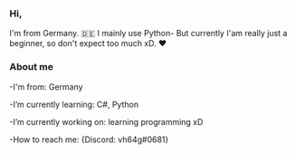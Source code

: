 ### Hi,
I'm from Germany. 🇩🇪
I mainly use Python-
But currently I'am really just a beginner, so don't expect too much xD. 
❤️

### About me

-I'm from: Germany

-I’m currently learning: C#, Python
  
-I’m currently working on: learning programming xD
 
-How to reach me: {Discord: vh64g#0681}

<!--
**vh64g/vh64g** is a ✨ _special_ ✨ repository because its `README.md` (this file) appears on your GitHub profile.

Here are some ideas to get you started:

- 🔭 I’m currently working on ...
- 🌱 I’m currently learning ...
- 👯 I’m looking to collaborate on ...
- 🤔 I’m looking for help with ...
- 💬 Ask me about ...
- 📫 How to reach me: ...
- 😄 Pronouns: ...
- ⚡ Fun fact: ...
-->
